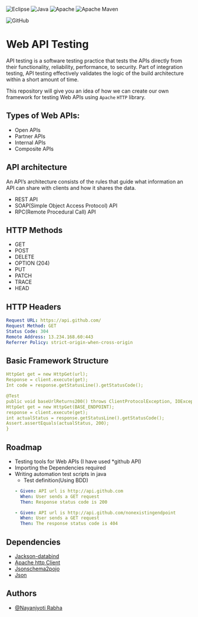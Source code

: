 
![Eclipse](https://img.shields.io/badge/Eclipse-FE7A16.svg?style=for-the-badge&logo=Eclipse&logoColor=white) 
![Java](https://img.shields.io/badge/java-%23ED8B00.svg?style=for-the-badge&logo=java&logoColor=white)
![Apache](https://img.shields.io/badge/apache-%23D42029.svg?style=for-the-badge&logo=apache&logoColor=white)
![Apache Maven](https://img.shields.io/badge/Apache%20Maven-C71A36?style=for-the-badge&logo=Apache%20Maven&logoColor=white)

![GitHub](https://img.shields.io/badge/github-%23121011.svg?style=for-the-badge&logo=github&logoColor=white)

# Web API Testing

API testing is a software testing practice that tests the APIs directly from their functionality, reliability, performance, to security. Part of integration testing, API testing effectively validates the logic of the build architecture within a short amount of time.

This repository will give you an idea of how we can create our own framework for testing Web APIs using `Apache` `HTTP` library.

## Types of Web APIs:
* Open APIs
* Partner APIs
* Internal APIs
* Composite APIs

## API architecture
An API’s architecture consists of the rules that guide what information an API can share with clients and how it shares the data.
* REST API
* SOAP(Simple Object Access Protocol) API
* RPC(Remote Procedural Call) API

## HTTP Methods
- GET
- POST
- DELETE
- OPTION (204)
- PUT
- PATCH
- TRACE
- HEAD

## HTTP Headers
```yaml
Request URL: https://api.github.com/
Request Method: GET
Status Code: 304 
Remote Address: 13.234.168.60:443
Referrer Policy: strict-origin-when-cross-origin

```
## Basic Framework Structure
```yaml
HttpGet get = new HttpGet(url);
Response = client.execute(get);
Int code = response.getStatusLine().getStatusCode();

```
```yaml
@Test
public void baseUrlReturns200() throws ClientProtocolException, IOException {
HttpGet get = new HttpGet(BASE_ENDPOINT);
response = client.execute(get);
int actualStatus = response.getStatusLine().getStatusCode();
Assert.assertEquals(actualStatus, 200);
}
```



## Roadmap

- Testing tools for Web APIs (I have used *github API)
- Importing the Dependencies required 
- Writing automation test scripts in java 
    - Test definition(Using BDD)
    ```yaml
    - Given: API url is http://api.github.com
      When: User sends a GET request
      Then: Response status code is 200

    - Given: API url is http://api.github.com/nonexistingendpoint
      When: User sends a GET request
      Then: The response status code is 404

    ```

## Dependencies
- [Jackson-databind](https://mvnrepository.com/artifact/com.fasterxml.jackson.core/jackson-databind)
- [Apache http Client](https://mvnrepository.com/artifact/org.apache.httpcomponents/httpclient)
- [Jsonschema2pojo](https://github.com/joelittlejohn/jsonschema2pojo)
- [Json](https://mvnrepository.com/artifact/org.json/json)
## Authors

- [@Nayanjyoti Rabha](https://www.github.com/Git-Nayanjyoti)

